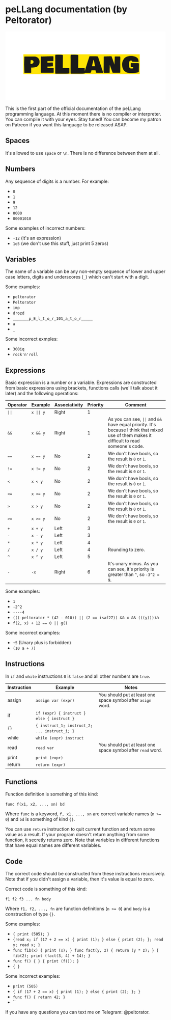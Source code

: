# peLLang documentation (by Peltorator)

![Image description](logo.png)

This is the first part of the official documentation of the peLLang programming language. At this moment there is no compiler or interpreter. You can compile it with your eyes. Stay tuned! You can become my patron on Patreon if you want this language to be released ASAP.

## Spaces

It's allowed to use `space` or `\n`. There is no difference between them at all.

## Numbers

Any sequence of digits is a number. For example:

- `0`
- `1`
- `9`
- `12`
- `0000`
- `00001010`

Some examples of incorrect numbers:

- `-12` (it's an expression)
- `1e5` (we don't use this stuff, just print 5 zeros)

## Variables

The name of a variable can be any non-empty sequence of lower and upper case letters, digits and underscores (`_`) which can't start with a digit.

Some examples:

- `peltorator`
- `Peltorator`
- `imp`
- `drozd`
- `_______p_E_l_t_o_r_101_a_t_o_r_____`
- `a`
- `_`

Some incorrect exmples:

- `300iq`
- `rock'n'roll`


## Expressions

Basic expression is a number or a variable. Expressions are constructed from basic expressions using brackets, functions calls (we'll talk about it later) and the following operations:

Operator | Example       | Associativity | Priority | Comment
---------|---------------|---------------|----------|--------
 `\|\|`  | `x \|\| y`    | Right         | 1        |
 `&&`    | `x && y`      | Right         | 1        | As you can see, `\|\|` and `&&` have equal priority. It's because I think that mixed use of them makes it difficult to read someone's code.
 `==`    | `x == y`      | No            | 2        | We don't have bools, so the result is `0` or `1`.
 `!=`    | `x != y`      | No            | 2        | We don't have bools, so the result is `0` or `1`.
 `<`     | `x < y`       | No            | 2        | We don't have bools, so the result is `0` or `1`.
 `<=`    | `x <= y`      | No            | 2        | We don't have bools, so the result is `0` or `1`.
 `>`     | `x > y`       | No            | 2        | We don't have bools, so the result is `0` or `1`.
 `>=`    | `x >= y`      | No            | 2        | We don't have bools, so the result is `0` or `1`.
 `+`     | `x + y`       | Left          | 3        |
 `-`     | `x - y`       | Left          | 3        |
 `*`     | `x * y`       | Left          | 4        |
 `/`     | `x / y`       | Left          | 4        | Rounding to zero.
 `^`     | `x ^ y`       | Left          | 5        |
 `-`     | `-x`          | Right         | 6        | It's unary minus. As you can see, it's priority is greater than `^`, so `-3^2 = 9`.

Some examples:

- `1`
- `-2^2`
- `----4`
- `(((-peltorator * (42 - 010)) || (2 == isaf27)) && x && (((y))))`a
- `f(2, x) + 12 == 0 || g()`

Some incorrect examples:
- `+5` (Unary plus is forbidden)
- `(10 a + 7)`

## Instructions

In `if` and `while` instructions `0` is `false` and all other numbers are `true`.

Instruction     | Example                                       | Notes
----------------|-----------------------------------------------|--------------------------------------------------------------
assign          | `assign var (expr)`                           | You should put at least one space symbol after `asign` word.
if              | `if (expr) { instruct } else { instruct }`    |
`{}`            | `{ instruct_1; instruct_2; ... instruct_i; }` |
while           | `while (expr) instruct`                       |
read            | `read var`                                    | You should put at least one space symbol after `read` word.
print           | `print (expr)`                                |
return          | `return (expr)`                               |

## Functions

Function definition is something of this kind:

`func f(x1, x2, ..., xn) bd`

Where `func` is a keyword, `f, x1, ..., xn` are correct variable names (`n >= 0`) and `bd` is something of kind `{}`.

You can use `return` instruction to quit current function and return some value as a result.
If your program doesn't return anything from some function, it secretly returns zero.
Note that variables in different functions that have equal names are different variables.

## Code

The correct code should be constructed from these instructions recursively.
Note that if you didn't assign a variable, then it's value is equal to zero.

Correct code is something of this kind:

`f1 f2 f3 ... fn body`

Where `f1, f2, ..., fn` are function definitions (`n >= 0`) and `body` is a construction of type `{}`.

Some examples:

- `{ print (505); }`
- `{read x; if (17 + 2 == x) { print (1); } else { print (2); }; read y; read x; }`
- `func fib(x) { print (x); } func fact(y, z) { return (y * z); } { fib(2); print (fact(3, 4) + 14); }`
- `func f() { } { print (f()); }`
- `{ }`

Some incorrect examples:

- `print (505)`
- `{ if (17 + 2 == x) { print (1); } else { print (2); }; }`
- `func f() { return 42; }`
- ``


If you have any questions you can text me on Telegram: @peltorator.

